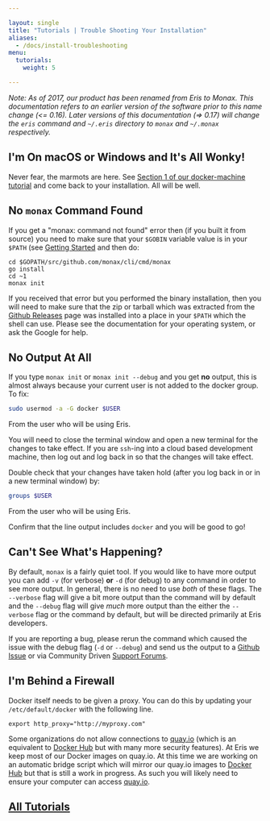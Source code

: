 ```yaml
---

layout: single
title: "Tutorials | Trouble Shooting Your Installation"
aliases:
  - /docs/install-troubleshooting
menu:
  tutorials:
    weight: 5

---
```


<div class="note">
	<em>Note: As of 2017, our product has been renamed from Eris to Monax. This documentation refers to an earlier version of the software prior to this name change (<= 0.16). Later versions of this documentation (=> 0.17) will change the <code>eris</code> command and <code>~/.eris</code> directory to <code>monax</code> and <code>~/.monax</code> respectively.</em>
</div>

## I'm On macOS or Windows and It's All Wonky!

Never fear, the marmots are here. See [Section 1 of our docker-machine tutorial](/docs/) and come back to your installation. All will be well.

## No `monax` Command Found

If you get a "monax: command not found" error then (if you built it from source) you need to make sure that your `$GOBIN` variable value is in your `$PATH` (see [Getting Started](/docs/getting-started/) and then do:

```irc
cd $GOPATH/src/github.com/monax/cli/cmd/monax
go install
cd ~1
monax init
```

If you received that error but you performed the binary installation, then you will need to make sure that the zip or tarball which was extracted from the [Github Releases](https://github.com/monax/cli/releases) page was installed into a place in your `$PATH` which the shell can use. Please see the documentation for your operating system, or ask the Google for help.

## No Output At All

If you type `monax init` or `monax init --debug` and you get **no** output, this is almost always because your current user is not added to the docker group. To fix:

```bash
sudo usermod -a -G docker $USER
```

From the user who will be using Eris.

You will need to close the terminal window and open a new terminal for the changes to take effect. If you are `ssh`-ing into a cloud based development machine, then log out and log back in so that the changes will take effect.

Double check that your changes have taken hold (after you log back in or in a new terminal window) by:

```bash
groups $USER
```

From the user who will be using Eris.

Confirm that the line output includes `docker` and you will be good to go!

## Can't See What's Happening?

By default, `monax` is a fairly quiet tool. If you would like to have more output you can add `-v` (for verbose) **or** `-d` (for debug) to any command in order to see more output. In general, there is no need to use *both* of these flags. The `--verbose` flag will give a bit more output than the command will by default and the `--debug` flag will give *much* more output than the either the `--verbose` flag or the command by default, but will be directed primarily at Eris developers.

If you are reporting a bug, please rerun the command which caused the issue with the debug flag (`-d` or `--debug`) and send us the output to a [Github Issue](https://github.com/monax/cli/issues/new) or via Community Driven [Support Forums](https://support.monax.io).

## I'm Behind a Firewall

Docker itself needs to be given a proxy. You can do this by updating your `/etc/default/docker` with the following line.

```
export http_proxy="http://myproxy.com"
```

Some organizations do not allow connections to [quay.io](https://quay.io) (which is an equivalent to [Docker Hub](https://hub.docker.com) but with many more security features). At Eris we keep most of our Docker images on quay.io. At this time we are working on an automatic bridge script which will mirror our quay.io images to [Docker Hub](https://hub.docker.com) but that is still a work in progress. As such you will likely need to ensure your computer can access [quay.io](https://quay.io).


## [<i class="fa fa-chevron-circle-left" aria-hidden="true"></i> All Tutorials](/docs/)
